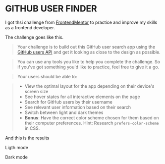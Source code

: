# GITHUB USER FINDER

I got thsi challenge from [FrontendMentor](https://www.frontendmentor.io/challenges/github-user-search-app-Q09YOgaH6) to practice and improve my skills as a frontend developer.

The challenge goes like this.

> Your challenge is to build out this GitHub user search app using the [GitHub users API](https://docs.github.com/en/rest/users?apiVersion=2022-11-28#get-a-user) and get it looking as close to the design as possible.

> You can use any tools you like to help you complete the challenge. So if you've got something you'd like to practice, feel free to give it a go.

> Your users should be able to:

> - View the optimal layout for the app depending on their device's screen size
> - See hover states for all interactive elements on the page
> - Search for GitHub users by their username
> - See relevant user information based on their search
> - Switch between light and dark themes
> - **Bonus**: Have the correct color scheme chosen for them based on their computer preferences. Hint: Research `prefers-color-scheme` in CSS.

And this is the results

Ligth mode

Dark mode
